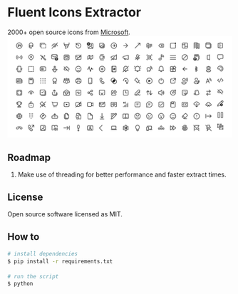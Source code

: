 # Fluent Icons Extractor

2000+ open source icons from [Microsoft](https://github.com/microsoft/fluentui-system-icons).
![fluent system icons](media/banner.png)



## Roadmap
1. Make use of threading for better performance and faster extract times.

## License

Open source software licensed as MIT.


## How to
```bash
# install dependencies
$ pip install -r requirements.txt

# run the script
$ python 

```